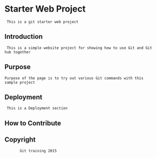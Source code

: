# Starter Web Project

     This is a git starter web project

## Introduction
     This is a simple website project for showing how to use Git and Git hub together

## Purpose

    Purpose of the page is to try out various Git commands with this sample project

## Deployment

     This is a Deployment section

## How to Contribute

## Copyright
           Git training 2015